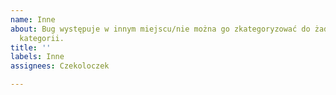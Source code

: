 ```yaml
---
name: Inne
about: Bug występuje w innym miejscu/nie można go zkategoryzować do żadnej z pozostałych
  kategorii.
title: ''
labels: Inne
assignees: Czekoloczek

---
```



